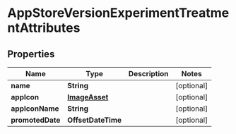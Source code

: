 

# AppStoreVersionExperimentTreatmentAttributes


## Properties

| Name | Type | Description | Notes |
|------------ | ------------- | ------------- | -------------|
|**name** | **String** |  |  [optional] |
|**appIcon** | [**ImageAsset**](ImageAsset.md) |  |  [optional] |
|**appIconName** | **String** |  |  [optional] |
|**promotedDate** | **OffsetDateTime** |  |  [optional] |



